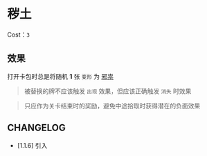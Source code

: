 # 秽土

Cost：`3`

## 效果

打开卡包时总是将随机 **1** 张 `变形` 为 [邪祟](../卡牌组/邪祟.md)

> 被替换的牌不应该触发 `出现` 效果，但应该正确触发 `消失` 时效果

> 只应作为关卡结束时的奖励，避免中途拾取时获得潜在的负面效果

## CHANGELOG

- [1.1.6] 引入

